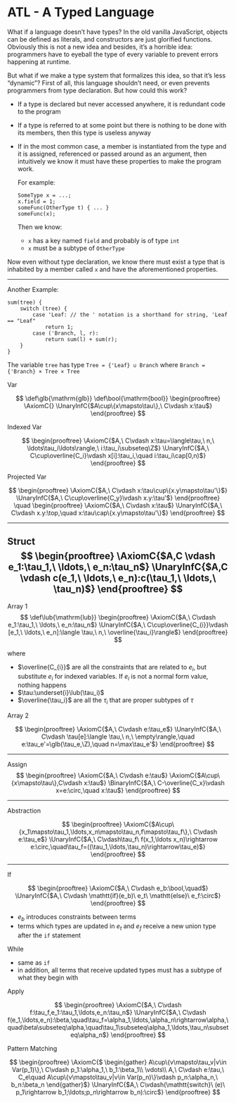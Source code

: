 # ATL - A Typed Language

What if a language doesn’t have types? In the old vanilla JavaScript, objects can be defined as literals, and constructors are just glorified functions. Obviously this is not a new idea and besides, it’s a horrible idea: programmers have to eyeball the type of every variable to prevent errors happening at runtime. 

But what if we make a type system that formalizes this idea, so that it’s less “dynamic”? First of all, this language shouldn’t need, or even prevents programmers from type declaration. But how could this work? 

- If a type is declared but never accessed anywhere, it is redundant code to the program

- If a type is referred to at some point but there is nothing to be done with its members, then this type is useless anyway

- If in the most common case, a member is instantiated from the type and it is assigned, referenced or passed around as an argument, then intuitively we know it must have these properties to make the program work.

	For example:

	```
	SomeType x = ...;
	x.field = 1;
	someFunc(OtherType t) { ... }
	someFunc(x);
	```
	
	Then we know:
	- `x` has a key named `field` and probably is of type `int`
	- `x` must be a subtype of `OtherType`

Now even without type declaration, we know there must exist a type that is inhabited by a member called `x` and have the aforementioned properties.

---

Another Example:

```
sum(tree) {
    switch (tree) {
        case 'Leaf: // the ' notation is a shorthand for string, 'Leaf == "Leaf"
            return 1;
        case ('Branch, l, r):
            return sum(l) + sum(r);
    }
}
```

The variable `tree` has type `Tree = {'Leaf} ∪ Branch` where `Branch =  {'Branch} × Tree × Tree`



Var


$$
\def\glb{\mathrm{glb}}
\def\bool{\mathrm{bool}}
\begin{prooftree}
\AxiomC{}
\UnaryInfC{$A\cup\{x\mapsto\tau\},\ C\vdash x:\tau$}
\end{prooftree}
$$

Indexed Var

$$
\begin{prooftree}
\AxiomC{$A,\ C\vdash x:\tau=\langle\tau,\ n,\ \ldots\tau_i\ldots\rangle,\ i:\tau_i\subseteq\Z$}
\UnaryInfC{$A,\ C\cup\overline{C_i}\vdash x[i]:\tau_i,\quad i:\tau_i\cap[0,n)$}
\end{prooftree}
$$

Projected Var

$$
\begin{prooftree}
\AxiomC{$A,\ C\vdash x:\tau\cup\{x.y\mapsto\tau'\}$}
\UnaryInfC{$A,\ C\cup\overline{C_y}\vdash x.y:\tau'$}
\end{prooftree}
\quad
\begin{prooftree}
\AxiomC{$A,\ C\vdash x:\tau$}
\UnaryInfC{$A,\ C\vdash x.y:\top,\quad x:\tau\cap\{x.y\mapsto\tau'\}$}
\end{prooftree}
$$

---

Struct
$$
\begin{prooftree}
\AxiomC{$A,C \vdash e_1:\tau_1,\ \ldots,\ e_n:\tau_n$}
\UnaryInfC{$A,C \vdash c(e_1,\ \ldots,\ e_n):c(\tau_1,\ \ldots,\ \tau_n)$}
\end{prooftree}
$$
---

Array 1
$$
\def\lub{\mathrm{lub}}
\begin{prooftree}
\AxiomC{$A,\ C\vdash e_1:\tau_1,\ \ldots,\ e_n:\tau_n$}
\UnaryInfC{$A,\ C\cup\overline{C_{i}}\vdash [e_1,\ \ldots,\ e_n]:\langle \tau,\ n,\ \overline{\tau_i}\rangle$}
\end{prooftree}
$$

where

- $\overline{C_{i}}$ are all the constraints that are related to $e_i$, but substitute $e_i$ for indexed variables. If $e_i$ is not a normal form value, nothing happens
- $\tau:\underset{i}\lub(\tau_i)$​
- $\overline{\tau_i}$ are all the $\tau_i$ that are proper subtypes of $\tau$

Array 2

$$
\begin{prooftree}
\AxiomC{$A,\ C\vdash e:\tau_e$}
\UnaryInfC{$A,\ C\vdash \tau[e]:\langle \tau,\ n,\ \empty\rangle,\quad e:\tau_e'=\glb(\tau_e,\Z),\quad n=\max\tau_e'$}
\end{prooftree}
$$

---

Assign
$$
\begin{prooftree}
\AxiomC{$A,\ C\vdash e:\tau$}
\AxiomC{$A\cup\{x\mapsto\tau\},C\vdash x:\tau$}
\BinaryInfC{$A,\ C-\overline{C_x}\vdash x=e:\circ,\quad x:\tau$}
\end{prooftree}
$$

---

Abstraction

$$
\begin{prooftree}
\AxiomC{$A\cup\{x_1\mapsto\tau_1,\ldots,x_n\mapsto\tau_n,f\mapsto\tau_f\},\ C\vdash e:\tau_e$}
\UnaryInfC{$A,\ C\vdash\tau_f\ f(x_1,\ldots x_n)\rightarrow e:\circ,\quad\tau_f=((\tau_1,\ldots,\tau_n)\rightarrow\tau_e)$}
\end{prooftree}
$$

---

If

$$
\begin{prooftree}
\AxiomC{$A,\ C\vdash e_b:\bool,\quad$}
\UnaryInfC{$A,\ C\vdash \mathtt{if}(e_b)\ e_t\ \mathtt{else}\ e_f:\circ$}
\end{prooftree}
$$

- $e_b$ introduces constraints between terms
- terms which types are updated in $e_t$ and $e_f$ receive a new union type after the `if` statement

While

- same as `if`
- in addition, all terms that receive updated types must has a subtype of what they begin with

Apply

$$
\begin{prooftree}
\AxiomC{$A,\ C\vdash f:\tau_f,e_1:\tau_1,\ldots,e_n:\tau_n$}
\UnaryInfC{$A,\ C\vdash f(e_1,\ldots,e_n):\beta,\quad\tau_f=\alpha_1,\ldots,\alpha_n\rightarrow\alpha,\quad\beta\subseteq\alpha,\quad\tau_1\subseteq\alpha_1,\ldots,\tau_n\subseteq\alpha_n$}
\end{prooftree}
$$

Pattern Matching

$$
\begin{prooftree}
\AxiomC{$
\begin{gather}
A\cup\{v\mapsto\tau_v|v\in Var(p_1)\},\ C\vdash p_1:\alpha_1,\ b_1:\beta_1\\
\vdots\\
A,\ C\vdash e:\tau,\ C_e\quad A\cup\{v\mapsto\tau_v|v\in Var(p_n)\}\vdash p_n:\alpha_n,\ b_n:\beta_n
\end{gather}$}
\UnaryInfC{$A,\ C\vdash(\mathtt{switch}\ (e)\ p_1\rightarrow b_1;\ldots;p_n\rightarrow b_n):\circ$}
\end{prooftree}
$$
